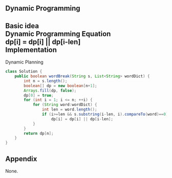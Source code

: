 **Dynamic Programming**  
---
**Basic idea**  
Dynamic Programming Equation  
dp[i] = dp[i] || dp[i-len]  
Implementation
---
Dynamic Planning
```java
class Solution {
    public boolean wordBreak(String s, List<String> wordDict) {
        int n = s.length();
        boolean[] dp = new boolean[n+1];
        Arrays.fill(dp, false);
        dp[0] = true;
        for (int i = 1; i <= n; ++i) {
            for (String word:wordDict) {
                int len = word.length();
                if (i>=len && s.substring(i-len, i).compareTo(word)==0)
                    dp[i] = dp[i] || dp[i-len];
            }
        }
        return dp[n];
    }
}
```
**Appendix**
---
None.